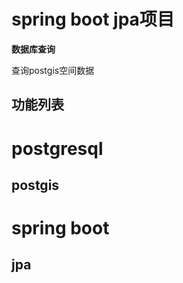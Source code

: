 # spring boot jpa项目

**数据库查询**



查询postgis空间数据


## 功能列表

# postgresql

## postgis

# spring boot

## jpa